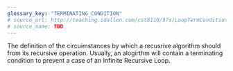 ```yaml
---
glossary_key: "TERMINATING_CONDITION"
# source_url: http://teaching.idallen.com/cst8110/97s/LoopTermConditions.html
# source_name: TBD
---
```


The definition of the circuimstances by which a recusrive algorithm should from its recursive operation. Usually, an alogirthm will contain a terminating condition to prevent a case of an Infinite Recursive Loop.
